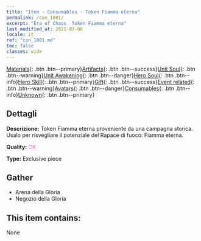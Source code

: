 ```yaml
---
title: "Item - Consumables - Token Fiamma eterna"
permalink: /con_1001/
excerpt: "Era of Chaos  Token Fiamma eterna"
last_modified_at: 2021-07-06
locale: it
ref: "con_1001.md"
toc: false
classes: wide
---
```

 [Materials](/ItemsIT/){: .btn .btn--primary}[Artifacts](/ItemsIT/Artifacts/){: .btn .btn--success}[Unit Soul](/ItemsIT/UnitSoul/){: .btn .btn--warning}[Unit Awakening](/ItemsIT/UnitAwakening/){: .btn .btn--danger}[Hero Soul](/ItemsIT/HeroSoul/){: .btn .btn--info}[Hero Skill](/ItemsIT/HeroSkill/){: .btn .btn--primary}[Gift](/ItemsIT/Gift/){: .btn .btn--success}[Event related](/ItemsIT/Events/){: .btn .btn--warning}[Avatars](/ItemsIT/Avatars/){: .btn .btn--danger}[Consumables](/ItemsIT/Consumables/){: .btn .btn--info}[Unknown](/ItemsIT/Unknown/){: .btn .btn--primary}

## Dettagli
 **Descrizione:** Token Fiamma eterna proveniente da una campagna storica. Usalo per risvegliare il potenziale del Rapace di fuoco: Fiamma eterna.

 **Quality:** <span style="color: #DA70D6">OK</span>

 **Type:** Exclusive piece

## Gather

*    Arena della Gloria 
*    Negozio della Gloria 

## This item contains:

  None

